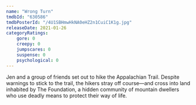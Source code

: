 ```yaml
---
name: "Wrong Turn"
tmdbId: "630586"
tmdbPosterId: "/4U1SBHmwHkNA0eHZ2n1CuiC1K1g.jpg"
releaseDate: 2021-01-26
categoryRatings:
    gore: 0
    creepy: 0
    jumpscares: 0
    suspense: 0
    psychological: 0
---
```

Jen and a group of friends set out to hike the Appalachian Trail. Despite warnings to stick to the trail, the hikers stray off course—and cross into land inhabited by The Foundation, a hidden community of mountain dwellers who use deadly means to protect their way of life.
